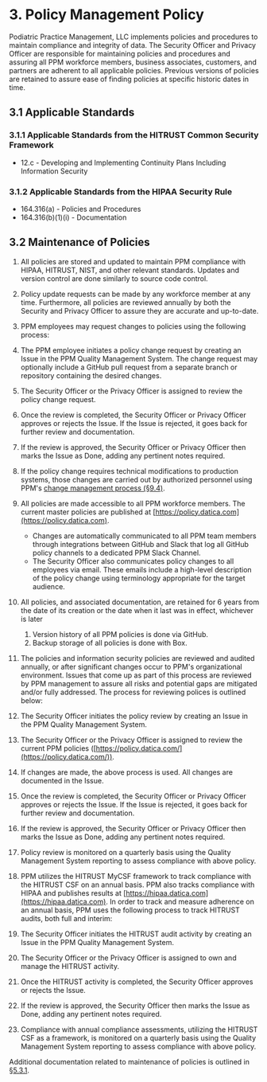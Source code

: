 # 3. Policy Management Policy

Podiatric Practice Management, LLC implements policies and procedures
to maintain compliance and integrity of data. The Security Officer and
Privacy Officer are responsible for maintaining policies and
procedures and assuring all PPM workforce members, business
associates, customers, and partners are adherent to all applicable
policies. Previous versions of policies are retained to assure ease of
finding policies at specific historic dates in time.

## 3.1 Applicable Standards

### 3.1.1 Applicable Standards from the HITRUST Common Security Framework

* 12.c - Developing and Implementing Continuity Plans Including Information Security

### 3.1.2 Applicable Standards from the HIPAA Security Rule

* 164.316(a) - Policies and Procedures
* 164.316(b)(1)(i) - Documentation

## 3.2 Maintenance of Policies

1. All policies are stored and updated to maintain PPM compliance with
   HIPAA, HITRUST, NIST, and other relevant standards. Updates and
   version control are done similarly to source code control.

2. Policy update requests can be made by any workforce member at any time. Furthermore, all policies are reviewed annually by both the Security and Privacy Officer to assure they are accurate and up-to-date.

3. PPM employees may request changes to policies using the following process:
  1. The PPM employee initiates a policy change request by creating an Issue in the PPM Quality Management System. The change request may optionally include a GitHub pull request from a separate branch or repository containing the desired changes.
  2. The Security Officer or the Privacy Officer is assigned to review the policy change request.
  3. Once the review is completed, the Security Officer or Privacy Officer approves or rejects the Issue. If the Issue is rejected, it goes back for further review and documentation.
  4. If the review is approved, the Security Officer or Privacy Officer then marks the Issue as Done, adding any pertinent notes required.
  5. If the policy change requires technical modifications to production systems, those changes are carried out by authorized personnel using PPM's [change management process (§9.4)](#9.4-changing-existing-systems).

4. All policies are made accessible to all PPM workforce members. The current master policies are published at [https://policy.datica.com](https://policy.datica.com).
   * Changes are automatically communicated to all PPM team members through integrations between GitHub and Slack that log all GitHub policy channels to a dedicated PPM Slack Channel.
   * The Security Officer also communicates policy changes to all employees via email. These emails include a high-level description of the policy change using terminology appropriate for the target audience.

5. All policies, and associated documentation, are retained for 6 years from the date of its creation or the date when it last was in effect, whichever is later
   1. Version history of all PPM policies is done via GitHub.
   2. Backup storage of all policies is done with Box.

6. The policies and information security policies are reviewed and audited annually, or after significant changes occur to PPM's organizational environment. Issues that come up as part of this process are reviewed by PPM management to assure all risks and potential gaps are mitigated and/or fully addressed. The process for reviewing polices is outlined below:
  1. The Security Officer initiates the policy review by creating an Issue in the PPM Quality Management System.
  2. The Security Officer or the Privacy Officer is assigned to review the current PPM policies ([https://policy.datica.com/](https://policy.datica.com/)).
  3. If changes are made, the above process is used. All changes are documented in the Issue.
  4. Once the review is completed, the Security Officer or Privacy Officer approves or rejects the Issue. If the Issue is rejected, it goes back for further review and documentation.
  5. If the review is approved, the Security Officer or Privacy Officer then marks the Issue as Done, adding any pertinent notes required.
  6. Policy review is monitored on a quarterly basis using the Quality Management System reporting to assess compliance with above policy.

7. PPM utilizes the HITRUST MyCSF framework to track compliance with the HITRUST CSF on an annual basis. PPM also tracks compliance with HIPAA and publishes results at [https://hipaa.datica.com](https://hipaa.datica.com). In order to track and measure adherence on an annual basis, PPM uses the following process to track HITRUST audits, both full and interim:
  1. The Security Officer initiates the HITRUST audit activity by creating an Issue in the PPM Quality Management System.
  2. The Security Officer or the Privacy Officer is assigned to own and manage the HITRUST activity.
  3. Once the HITRUST activity is completed, the Security Officer approves or rejects the Issue.
  5. If the review is approved, the Security Officer then marks the Issue as Done, adding any pertinent notes required.
  6. Compliance with annual compliance assessments, utilizing the HITRUST CSF as a framework, is monitored on a quarterly basis using the Quality Management System reporting to assess compliance with above policy.

Additional documentation related to maintenance of policies is outlined in [§5.3.1](#5.3-security-officer).
